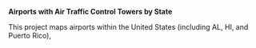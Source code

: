 <b>Airports with Air Traffic Control Towers by State</b>

This project maps airports within the United States (including AL, HI, and Puerto Rico), 
